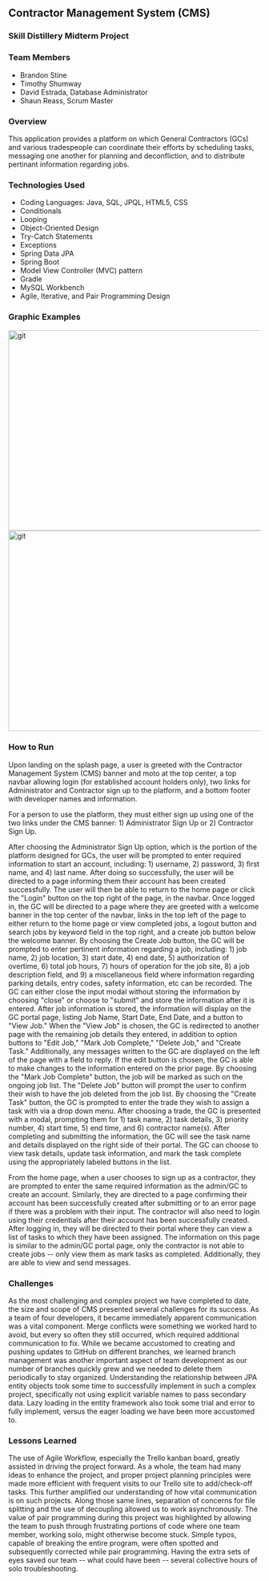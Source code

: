 ##    Contractor Management System (CMS)

###   Skill Distillery Midterm Project

### Team Members

 * Brandon Stine
 * Timothy Shumway
 * David Estrada, Database Administrator
 * Shaun Reass, Scrum Master

### Overview

This application provides a platform on which General Contractors (GCs) and various tradespeople can coordinate their efforts by scheduling tasks, messaging one another for planning and deconfliction, and to distribute pertinant information regarding jobs.  

### Technologies Used

  * Coding Languages: Java, SQL, JPQL, HTML5, CSS
  * Conditionals
  * Looping
  * Object-Oriented Design
  * Try-Catch Statements
  * Exceptions
  * Spring Data JPA
  * Spring Boot
  * Model View Controller (MVC) pattern
  * Gradle
  * MySQL Workbench
  * Agile, Iterative, and Pair Programming Design

### Graphic Examples

<img src="https://i.ibb.co/v1SC1Gy/contractingdb.png" alt ="git" width="600" height="400" align="center"/>
<img src="https://i.ibb.co/FB3gLQJ/Screen-Shot-2021-07-22-at-6-53-11-PM.png" alt ="git" width="600" height="400" align="center"/>

### How to Run

Upon landing on the splash page, a user is greeted with the Contractor Management System (CMS) banner and moto at the top center, a top navbar allowing login (for established account holders only), two links for Administrator and Contractor sign up to the platform, and a bottom footer with developer names and information.  

For a person to use the platform, they must either sign up using one of the two links under the CMS banner: 1) Administrator Sign Up or 2) Contractor Sign Up.

After choosing the Administrator Sign Up option, which is the portion of the platform designed for GCs, the user will be prompted to enter required information to start an account, including: 1) username, 2) password, 3) first name, and 4) last name.  After doing so successfully, the user will be directed to a page informing them their account has been created successfully.  The user will then be able to return to the home page or click the "Login" button on the top right of the page, in the navbar.  Once logged in, the GC will be directed to a page where they are greeted with a welcome banner in the top center of the navbar, links in the top left of the page to either return to the home page or view completed jobs, a logout button and search jobs by keyword field in the top right, and a create job button below the welcome banner.  By choosing the Create Job button, the GC will be prompted to enter pertinent information regarding a job, including: 1) job name, 2) job location, 3) start date, 4) end date, 5) authorization of overtime, 6) total job hours, 7) hours of operation for the job site, 8) a job description field, and 9) a miscellaneous field where information regarding parking details, entry codes, safety information, etc can be recorded.  The GC can either close the input modal without storing the information by choosing "close" or choose to "submit" and store the information after it is entered.  After job information is stored, the information will display on the GC portal page, listing Job Name, Start Date, End Date, and a button to "View Job."  When the "View Job" is chosen, the GC is redirected to another page with the remaining job details they entered, in addition to option buttons to "Edit Job," "Mark Job Complete," "Delete Job," and "Create Task."  Additionally, any messages written to the GC are displayed on the left of the page with a field to reply.  If the edit button is chosen, the GC is able to make changes to the information entered on the prior page.  By choosing the "Mark Job Complete" button, the job will be marked as such on the ongoing job list.  The "Delete Job" button will prompt the user to confirm their wish to have the job deleted from the job list.  By choosing the "Create Task" button, the GC is prompted to enter the trade they wish to assign a task with via a drop down menu.  After choosing a trade, the GC is presented with a modal, prompting them for 1) task name, 2) task details, 3) priority number, 4) start time, 5) end time, and 6) contractor name(s). After completing and submitting the information, the GC will see the task name and details displayed on the right side of their portal.  The GC can choose to view task details, update task information, and mark the task complete using the appropriately labeled buttons in the list.  

From the home page, when a user chooses to sign up as a contractor, they are prompted to enter the same required information as the admin/GC to create an account.  Similarly, they are directed to a page confirming their account has been successfully created after submitting or to an error page if there was a problem with their input.  The contractor will also need to login using their credentials after their account has been successfully created.  After logging in, they will be directed to their portal where they can view a list of tasks to which they have been assigned.  The information on this page is similar to the admin/GC portal page, only the contractor is not able to create jobs -- only view them as mark tasks as completed.  Additionally, they are able to view and send messages.  

### Challenges

As the most challenging and complex project we have completed to date, the size and scope of CMS presented several challenges for its success.  As a team of four developers, it became immediately apparent communication was a vital component.  Merge conflicts were something we worked hard to avoid, but every so often they still occurred, which required additional communication to fix.  While we became accustomed to creating and pushing updates to GitHub on different branches, we learned branch management was another important aspect of team development as our number of branches quickly grew and we needed to delete them periodically to stay organized.  Understanding the relationship between JPA entity objects took some time to successfully implement in such a complex project, specifically not using explicit variable names to pass secondary data.  Lazy loading in the entity framework also took some trial and error to fully implement, versus the eager loading we have been more accustomed to.  

### Lessons Learned

The use of Agile Workflow, especially the Trello kanban board, greatly assisted in driving the project forward.  As a whole, the team had many ideas to enhance the project, and proper project planning principles were made more efficient with frequent visits to our Trello site to add/check-off tasks.  This further amplified our understanding of how vital communication is on such projects.  Along those same lines, separation of concerns for file splitting and the use of decoupling allowed us to work asynchronously.  The value of pair programming during this project was highlighted by allowing the team to push through frustrating portions of code where one team member, working solo, might otherwise become stuck.  Simple typos, capable of breaking the entire program, were often spotted and subsequently corrected while pair programming.  Having the extra sets of eyes saved our team -- what could have been -- several collective hours of solo troubleshooting.  
